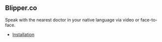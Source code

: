 ## Blipper.co

Speak with the nearest doctor in your native language via video or face-to-face.

* [Installation](docs/installation.md)
